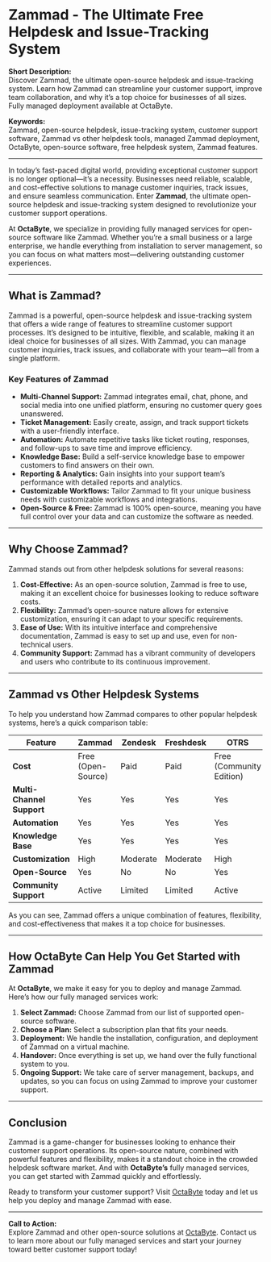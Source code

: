 # Zammad - The Ultimate Free Helpdesk and Issue-Tracking System

**Short Description:**  
Discover Zammad, the ultimate open-source helpdesk and issue-tracking system. Learn how Zammad can streamline your customer support, improve team collaboration, and why it’s a top choice for businesses of all sizes. Fully managed deployment available at OctaByte.

**Keywords:**  
Zammad, open-source helpdesk, issue-tracking system, customer support software, Zammad vs other helpdesk tools, managed Zammad deployment, OctaByte, open-source software, free helpdesk system, Zammad features.

---

In today’s fast-paced digital world, providing exceptional customer support is no longer optional—it’s a necessity. Businesses need reliable, scalable, and cost-effective solutions to manage customer inquiries, track issues, and ensure seamless communication. Enter **Zammad**, the ultimate open-source helpdesk and issue-tracking system designed to revolutionize your customer support operations.

At **OctaByte**, we specialize in providing fully managed services for open-source software like Zammad. Whether you’re a small business or a large enterprise, we handle everything from installation to server management, so you can focus on what matters most—delivering outstanding customer experiences.

---

## What is Zammad?

Zammad is a powerful, open-source helpdesk and issue-tracking system that offers a wide range of features to streamline customer support processes. It’s designed to be intuitive, flexible, and scalable, making it an ideal choice for businesses of all sizes. With Zammad, you can manage customer inquiries, track issues, and collaborate with your team—all from a single platform.

### Key Features of Zammad

- **Multi-Channel Support:** Zammad integrates email, chat, phone, and social media into one unified platform, ensuring no customer query goes unanswered.
- **Ticket Management:** Easily create, assign, and track support tickets with a user-friendly interface.
- **Automation:** Automate repetitive tasks like ticket routing, responses, and follow-ups to save time and improve efficiency.
- **Knowledge Base:** Build a self-service knowledge base to empower customers to find answers on their own.
- **Reporting & Analytics:** Gain insights into your support team’s performance with detailed reports and analytics.
- **Customizable Workflows:** Tailor Zammad to fit your unique business needs with customizable workflows and integrations.
- **Open-Source & Free:** Zammad is 100% open-source, meaning you have full control over your data and can customize the software as needed.

---

## Why Choose Zammad?

Zammad stands out from other helpdesk solutions for several reasons:

1. **Cost-Effective:** As an open-source solution, Zammad is free to use, making it an excellent choice for businesses looking to reduce software costs.
2. **Flexibility:** Zammad’s open-source nature allows for extensive customization, ensuring it can adapt to your specific requirements.
3. **Ease of Use:** With its intuitive interface and comprehensive documentation, Zammad is easy to set up and use, even for non-technical users.
4. **Community Support:** Zammad has a vibrant community of developers and users who contribute to its continuous improvement.

---

## Zammad vs Other Helpdesk Systems

To help you understand how Zammad compares to other popular helpdesk systems, here’s a quick comparison table:

| Feature                | Zammad                   | Zendesk                  | Freshdesk               | OTRS                    |
|------------------------|--------------------------|--------------------------|-------------------------|-------------------------|
| **Cost**               | Free (Open-Source)       | Paid                     | Paid                    | Free (Community Edition)|
| **Multi-Channel Support** | Yes                    | Yes                      | Yes                     | Yes                     |
| **Automation**         | Yes                      | Yes                      | Yes                     | Yes                     |
| **Knowledge Base**     | Yes                      | Yes                      | Yes                     | Yes                     |
| **Customization**      | High                     | Moderate                 | Moderate                | High                    |
| **Open-Source**        | Yes                      | No                       | No                      | Yes                     |
| **Community Support**  | Active                   | Limited                  | Limited                 | Active                  |

As you can see, Zammad offers a unique combination of features, flexibility, and cost-effectiveness that makes it a top choice for businesses.

---

## How OctaByte Can Help You Get Started with Zammad

At **OctaByte**, we make it easy for you to deploy and manage Zammad. Here’s how our fully managed services work:

1. **Select Zammad:** Choose Zammad from our list of supported open-source software.
2. **Choose a Plan:** Select a subscription plan that fits your needs.
3. **Deployment:** We handle the installation, configuration, and deployment of Zammad on a virtual machine.
4. **Handover:** Once everything is set up, we hand over the fully functional system to you.
5. **Ongoing Support:** We take care of server management, backups, and updates, so you can focus on using Zammad to improve your customer support.

---

## Conclusion

Zammad is a game-changer for businesses looking to enhance their customer support operations. Its open-source nature, combined with powerful features and flexibility, makes it a standout choice in the crowded helpdesk software market. And with **OctaByte’s** fully managed services, you can get started with Zammad quickly and effortlessly.

Ready to transform your customer support? Visit [OctaByte](https://octabyte.io) today and let us help you deploy and manage Zammad with ease.

---

**Call to Action:**  
Explore Zammad and other open-source solutions at [OctaByte](https://octabyte.io). Contact us to learn more about our fully managed services and start your journey toward better customer support today!